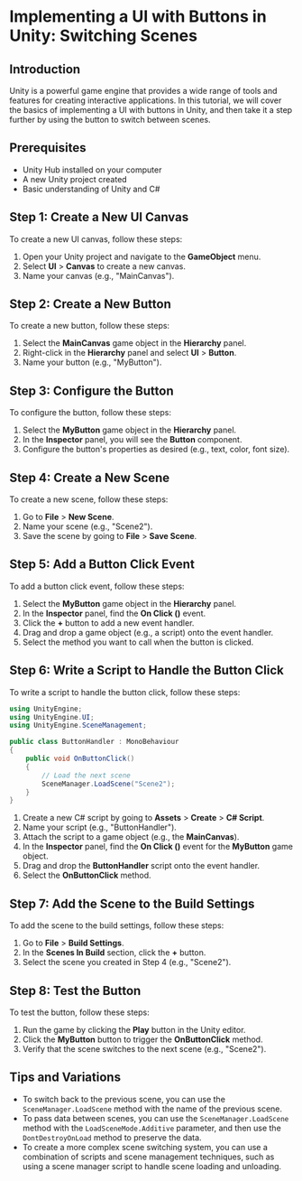 # Implementing a UI with Buttons in Unity: Switching Scenes

## Introduction

Unity is a powerful game engine that provides a wide range of tools and features for creating interactive applications. In this tutorial, we will cover the basics of implementing a UI with buttons in Unity, and then take it a step further by using the button to switch between scenes.

## Prerequisites

* Unity Hub installed on your computer
* A new Unity project created
* Basic understanding of Unity and C#

## Step 1: Create a New UI Canvas

To create a new UI canvas, follow these steps:

1. Open your Unity project and navigate to the **GameObject** menu.
2. Select **UI** > **Canvas** to create a new canvas.
3. Name your canvas (e.g., "MainCanvas").

## Step 2: Create a New Button

To create a new button, follow these steps:

1. Select the **MainCanvas** game object in the **Hierarchy** panel.
2. Right-click in the **Hierarchy** panel and select **UI** > **Button**.
3. Name your button (e.g., "MyButton").

## Step 3: Configure the Button

To configure the button, follow these steps:

1. Select the **MyButton** game object in the **Hierarchy** panel.
2. In the **Inspector** panel, you will see the **Button** component.
3. Configure the button's properties as desired (e.g., text, color, font size).

## Step 4: Create a New Scene

To create a new scene, follow these steps:

1. Go to **File** > **New Scene**.
2. Name your scene (e.g., "Scene2").
3. Save the scene by going to **File** > **Save Scene**.

## Step 5: Add a Button Click Event

To add a button click event, follow these steps:

1. Select the **MyButton** game object in the **Hierarchy** panel.
2. In the **Inspector** panel, find the **On Click ()** event.
3. Click the **+** button to add a new event handler.
4. Drag and drop a game object (e.g., a script) onto the event handler.
5. Select the method you want to call when the button is clicked.

## Step 6: Write a Script to Handle the Button Click

To write a script to handle the button click, follow these steps:

```csharp
using UnityEngine;
using UnityEngine.UI;
using UnityEngine.SceneManagement;

public class ButtonHandler : MonoBehaviour
{
    public void OnButtonClick()
    {
        // Load the next scene
        SceneManager.LoadScene("Scene2");
    }
}
```

1. Create a new C# script by going to **Assets** > **Create** > **C# Script**.
2. Name your script (e.g., "ButtonHandler").
3. Attach the script to a game object (e.g., the **MainCanvas**).
4. In the **Inspector** panel, find the **On Click ()** event for the **MyButton** game object.
5. Drag and drop the **ButtonHandler** script onto the event handler.
6. Select the **OnButtonClick** method.

## Step 7: Add the Scene to the Build Settings

To add the scene to the build settings, follow these steps:

1. Go to **File** > **Build Settings**.
2. In the **Scenes In Build** section, click the **+** button.
3. Select the scene you created in Step 4 (e.g., "Scene2").

## Step 8: Test the Button

To test the button, follow these steps:

1. Run the game by clicking the **Play** button in the Unity editor.
2. Click the **MyButton** button to trigger the **OnButtonClick** method.
3. Verify that the scene switches to the next scene (e.g., "Scene2").

Tips and Variations
--------------------

* To switch back to the previous scene, you can use the `SceneManager.LoadScene` method with the name of the previous scene.
* To pass data between scenes, you can use the `SceneManager.LoadScene` method with the `LoadSceneMode.Additive` parameter, and then use the `DontDestroyOnLoad` method to preserve the data.
* To create a more complex scene switching system, you can use a combination of scripts and scene management techniques, such as using a scene manager script to handle scene loading and unloading.

